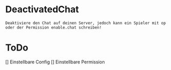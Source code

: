 # DeactivatedChat

```
Deaktiviere den Chat auf deinen Server, jedoch kann ein Spieler mit op oder der Permission enable.chat schreiben!
```
# ToDo

[] Einstellbare Config
[] Einstellbare Permission
